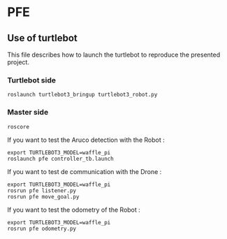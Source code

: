 # PFE
## Use of turtlebot

This file describes how to launch the turtlebot to reproduce the presented project.

### Turtlebot side
```
roslaunch turtlebot3_bringup turtlebot3_robot.py
```

### Master side
```
roscore
```

If you want to test the Aruco detection with the Robot :
```
export TURTLEBOT3_MODEL=waffle_pi
roslaunch pfe controller_tb.launch
```

If you want to test de communication with the Drone :
```
export TURTLEBOT3_MODEL=waffle_pi
rosrun pfe listener.py
rosrun pfe move_goal.py
```

If you want to test the odometry of the Robot :
```
export TURTLEBOT3_MODEL=waffle_pi
rosrun pfe odometry.py
```

